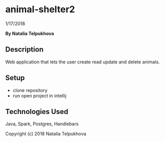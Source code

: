 # animal-shelter2

1/17/2018

**By Natalia Telpukhova**

## Description

Web application that lets the user create read update and delete animals.

## Setup

* clone repository
* run open project in intellij

## Technologies Used

Java, Spark, Postgres, Handlebars


Copyright (c) 2018 Natalia Telpukhova

